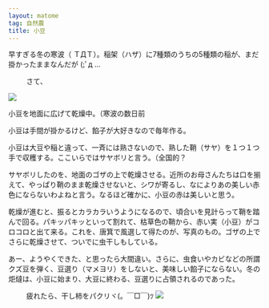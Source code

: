 ```yaml
---
layout: matome
tag: 自然農
title: 小豆
---
```

早すぎる冬の寒波（ ＴДＴ）。稲架（ハザ）に7種類のうちの5種類の稲が、まだ掛かったままなんだが (;ﾟд ...

　
　
さて、
<div class="img-box">
<p><img src="https://c1.staticflickr.com/5/4576/37606770355_a2bd2eedcd.jpg" /></p>
<p>小豆を地面に広げて乾燥中。（寒波の数日前</p>
</div>
小豆は手間が掛かるけど、餡子が大好きなので毎年作る。

小豆は大豆や稲と違って、一斉には熟さないので、熟した鞘（サヤ）を１つ１つ手で収穫する。ここいらではサヤボリと言う。（全国的？

サヤボリしたのを、地面のゴザの上で乾燥させる。近所のお母さんたちは口を揃えて、やっぱり鞘のまま乾燥させないと、シワが寄るし、なによりあの美しい赤色にならないわよねと言う。なるほど確かに、小豆の赤は美しいと思う。

乾燥が進むと、振るとカラカラいうようになるので、頃合いを見計らって鞘を踏んで回る。パキッパキッといって割れて、枯草色の鞘から、赤い実（小豆）がコロコロと出て来る。これを、唐箕で風選して得たのが、写真のもの。ゴザの上でさらに乾燥させて、ついでに虫干しもしている。

あー、ようやくできた、と思ったら大間違い。さらに、虫食いやカビなどの所謂クズ豆を弾く、豆選り（マメヨリ）をしないと、美味しい餡子にならない。冬の炬燵は、小豆に始まり、大豆に終わる、豆選りに占領されるのであった。

　
　
疲れたら、干し柿をパクリヾ(。￣□￣)ﾂ
![](https://c1.staticflickr.com/5/4552/37778427884_19e24f2b95.jpg)
